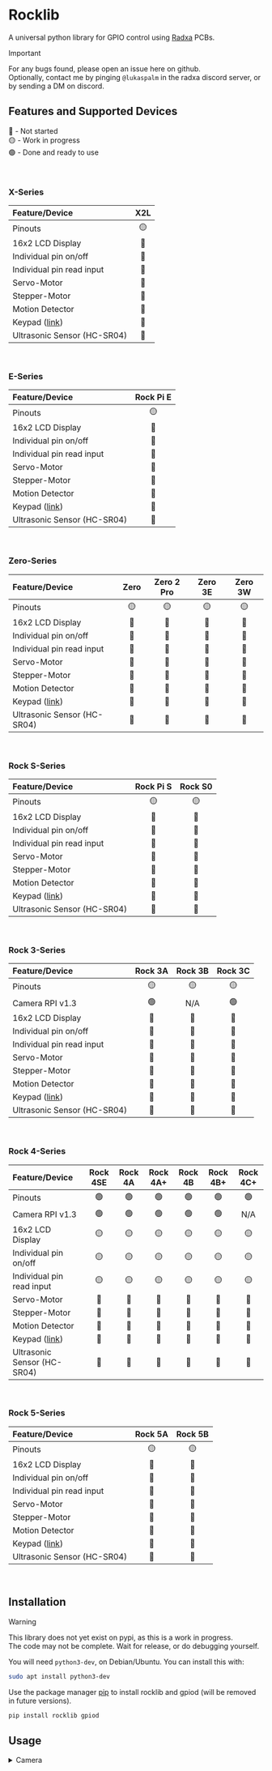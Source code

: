 # Rocklib

A universal python library for GPIO control using [Radxa](https://radxa.com/) PCBs.


> [!IMPORTANT]
> For any bugs found, please open an issue here on github.  
> Optionally, contact me by pinging `@lukaspalm` in the radxa discord server, or by sending a DM on discord.




## Features and Supported Devices

:red_circle: - Not started  
:yellow_circle: - Work in progress  
:green_circle: - Done and ready to use  

&nbsp;

### X-Series
 | Feature/Device | X2L |
 | :--- | :---: |
 | Pinouts | 🟡 |
 | 16x2 LCD Display | 🔴 |
 | Individual pin on/off | 🔴 |
 | Individual pin read input | 🔴 |
 | Servo-Motor | 🔴  |
 | Stepper-Motor | 🔴 |
 | Motion Detector | 🔴 |
 | Keypad ([link](https://m.media-amazon.com/images/I/61VWsKXQmUL._AC_UF1000,1000_QL80_.jpg)) | 🔴 |
 | Ultrasonic Sensor (HC-SR04) | 🔴 | 

&nbsp;

### E-Series
 | Feature/Device | Rock Pi E |
 | :--- | :---: |
 | Pinouts | 🟡 |
 | 16x2 LCD Display | 🔴 |
 | Individual pin on/off | 🔴 |
 | Individual pin read input | 🔴 |
 | Servo-Motor | 🔴  |
 | Stepper-Motor | 🔴 |
 | Motion Detector | 🔴 |
 | Keypad ([link](https://m.media-amazon.com/images/I/61VWsKXQmUL._AC_UF1000,1000_QL80_.jpg)) | 🔴 |
 | Ultrasonic Sensor (HC-SR04) | 🔴 | 
 
&nbsp;

### Zero-Series
 | Feature/Device | Zero | Zero 2 Pro | Zero 3E | Zero 3W |
 | :--- | :---: | :---: | :---: | :---: |
 | Pinouts | 🟡 | 🟡 | 🟡 | 🟡 | 
 | 16x2 LCD Display | 🔴 | 🔴 | 🔴 | 🔴 | 
 | Individual pin on/off | 🔴 | 🔴 | 🔴 | 🔴 |
 | Individual pin read input | 🔴 | 🔴 | 🔴 | 🔴 |
 | Servo-Motor | 🔴 | 🔴 | 🔴 | 🔴 |
 | Stepper-Motor | 🔴 | 🔴 | 🔴 | 🔴 |
 | Motion Detector | 🔴 | 🔴 | 🔴 | 🔴 |
 | Keypad ([link](https://m.media-amazon.com/images/I/61VWsKXQmUL._AC_UF1000,1000_QL80_.jpg)) | 🔴 |  🔴 | 🔴 | 🔴 |
 | Ultrasonic Sensor (HC-SR04) | 🔴 | 🔴 | 🔴 | 🔴 |

&nbsp;

### Rock S-Series
 | Feature/Device | Rock Pi S | Rock S0 |
 | :--- | :---: | :---: |
 | Pinouts | 🟡 | 🟡 | 
 | 16x2 LCD Display | 🔴 | 🔴 | 
 | Individual pin on/off | 🔴 | 🔴 | 
 | Individual pin read input | 🔴 | 🔴 | 
 | Servo-Motor | 🔴 | 🔴 | 
 | Stepper-Motor | 🔴 | 🔴 | 
 | Motion Detector | 🔴 | 🔴 | 
 | Keypad ([link](https://m.media-amazon.com/images/I/61VWsKXQmUL._AC_UF1000,1000_QL80_.jpg)) | 🔴 | 🔴 | 
 | Ultrasonic Sensor (HC-SR04) | 🔴 | 🔴 | 

&nbsp;

### Rock 3-Series
 | Feature/Device | Rock 3A | Rock 3B | Rock 3C |
 | :--- | :---: | :---: | :---: |
 | Pinouts | 🟡 | 🟡 | 🟡 |
 | Camera RPI v1.3 | 🟢 | N/A | 🟢 |
 | 16x2 LCD Display | 🔴 | 🔴 | 🔴 |
 | Individual pin on/off | 🔴 | 🔴 | 🔴 |
 | Individual pin read input | 🔴 | 🔴 | 🔴 |
 | Servo-Motor | 🔴 | 🔴 | 🔴 |
 | Stepper-Motor | 🔴 | 🔴 | 🔴 |
 | Motion Detector | 🔴 | 🔴 | 🔴 |
 | Keypad ([link](https://m.media-amazon.com/images/I/61VWsKXQmUL._AC_UF1000,1000_QL80_.jpg)) | 🔴 |  🔴 | 🔴 |
 | Ultrasonic Sensor (HC-SR04) | 🔴 | 🔴 | 🔴 |

&nbsp;
    
### Rock 4-Series

 | Feature/Device | Rock 4SE | Rock 4A | Rock 4A+ | Rock 4B | Rock 4B+ | Rock 4C+ |
 | :--- | :---: | :---: | :---: | :---: | :---: | :---: |
 | Pinouts | 🟢 | 🟢 | 🟢 | 🟢 | 🟢 | 🟢 | 
 | Camera RPI v1.3 | 🟢 | 🟢 | 🟢 | 🟢 | 🟢 | N/A | 
 | 16x2 LCD Display | 🟡 | 🟡 | 🟡 | 🟡 | 🟡 | 🟡 | 
 | Individual pin on/off | 🟡 | 🟡 | 🟡 | 🟡 | 🟡 | 🟡 | 
 | Individual pin read input | 🟡 | 🟡 | 🟡 | 🟡 | 🟡 | 🟡 | 
 | Servo-Motor | 🔴 | 🔴 | 🔴 | 🔴 | 🔴 | 🔴 | 
 | Stepper-Motor | 🔴 | 🔴 | 🔴 | 🔴 | 🔴 | 🔴 | 
 | Motion Detector | 🔴 | 🔴 | 🔴 | 🔴 | 🔴 | 🔴 | 
 | Keypad ([link](https://m.media-amazon.com/images/I/61VWsKXQmUL._AC_UF1000,1000_QL80_.jpg)) | 🔴 |  🔴 | 🔴 | 🔴 | 🔴 | 🔴 | 
 | Ultrasonic Sensor (HC-SR04) | 🔴 | 🔴 | 🔴 | 🔴 | 🔴 | 🔴 | 

&nbsp;

### Rock 5-Series
 | Feature/Device | Rock 5A | Rock 5B |
 | :--- | :---: | :---: |
 | Pinouts | 🟡 | 🟡 | 
 | 16x2 LCD Display | 🔴 | 🔴 | 
 | Individual pin on/off | 🔴 | 🔴 | 
 | Individual pin read input | 🔴 | 🔴 | 
 | Servo-Motor | 🔴 | 🔴 | 
 | Stepper-Motor | 🔴 | 🔴 | 
 | Motion Detector | 🔴 | 🔴 | 
 | Keypad ([link](https://m.media-amazon.com/images/I/61VWsKXQmUL._AC_UF1000,1000_QL80_.jpg)) | 🔴 | 🔴 | 
 | Ultrasonic Sensor (HC-SR04) | 🔴 | 🔴 | 

&nbsp;


## Installation  
>[!Warning]
> This library does not yet exist on pypi, as this is a work in progress.  
> The code may not be complete. Wait for release, or do debugging yourself.

You will need `python3-dev`, on Debian/Ubuntu. You can install this with:
```bash
sudo apt install python3-dev
```

Use the package manager [pip](https://pip.pypa.io/en/stable/) to install rocklib and gpiod (will be removed in future versions). 

```bash
pip install rocklib gpiod
```

## Usage
<details>
 
<summary> Camera </summary>
<br>
```python
from rocklib import camera

# Replace picture.png with your outfile name  
# Replace /dev/video0 with your video device

camera.takePicture(out="picture.jpg", device="/dev/video0")

```

</details>
More coming soon...

&nbsp;

## TODO
- Pinouts for all versions
- Pin-control without depending on gpiod
- Finding members of the community for testing on new versions

&nbsp;

## Contributing

You can wish devices that I will add support for, if it does not already exist. View the list of  [supported devices](#Features-and-Supported-Devices).

Contact me by pinging me in the Radxa discord server `@lukaspalm`, or by sending me a DM on discord. 
## License

[MIT](https://choosealicense.com/licenses/mit/)

